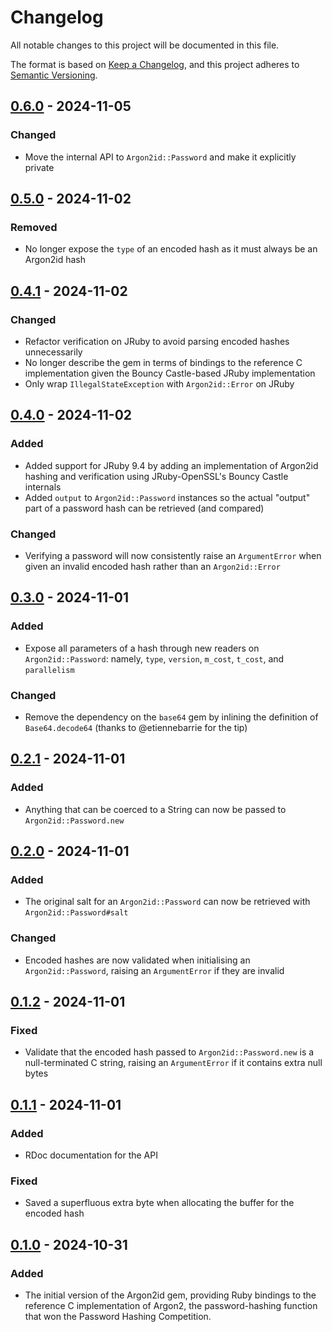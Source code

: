 # Changelog

All notable changes to this project will be documented in this file.

The format is based on [Keep a Changelog](https://keepachangelog.com/en/1.1.0/),
and this project adheres to [Semantic Versioning](https://semver.org/spec/v2.0.0.html).

## [0.6.0] - 2024-11-05

### Changed

- Move the internal API to `Argon2id::Password` and make it explicitly private

## [0.5.0] - 2024-11-02

### Removed

- No longer expose the `type` of an encoded hash as it must always be an
  Argon2id hash

## [0.4.1] - 2024-11-02

### Changed

- Refactor verification on JRuby to avoid parsing encoded hashes unnecessarily
- No longer describe the gem in terms of bindings to the reference C
  implementation given the Bouncy Castle-based JRuby implementation
- Only wrap `IllegalStateException` with `Argon2id::Error` on JRuby

## [0.4.0] - 2024-11-02

### Added

- Added support for JRuby 9.4 by adding an implementation of Argon2id hashing
  and verification using JRuby-OpenSSL's Bouncy Castle internals
- Added `output` to `Argon2id::Password` instances so the actual "output" part
  of a password hash can be retrieved (and compared)

### Changed

- Verifying a password will now consistently raise an `ArgumentError` when
  given an invalid encoded hash rather than an `Argon2id::Error`

## [0.3.0] - 2024-11-01

### Added

- Expose all parameters of a hash through new readers on `Argon2id::Password`:
  namely, `type`, `version`, `m_cost`, `t_cost`, and `parallelism`

### Changed

- Remove the dependency on the `base64` gem by inlining the definition of
  `Base64.decode64` (thanks to @etiennebarrie for the tip)

## [0.2.1] - 2024-11-01

### Added

- Anything that can be coerced to a String can now be passed to
  `Argon2id::Password.new`

## [0.2.0] - 2024-11-01

### Added

- The original salt for an `Argon2id::Password` can now be retrieved with
  `Argon2id::Password#salt`

### Changed

- Encoded hashes are now validated when initialising an `Argon2id::Password`,
  raising an `ArgumentError` if they are invalid

## [0.1.2] - 2024-11-01

### Fixed

- Validate that the encoded hash passed to `Argon2id::Password.new` is a
  null-terminated C string, raising an `ArgumentError` if it contains extra null
  bytes

## [0.1.1] - 2024-11-01

### Added

- RDoc documentation for the API

### Fixed

- Saved a superfluous extra byte when allocating the buffer for the encoded
  hash

## [0.1.0] - 2024-10-31

### Added

- The initial version of the Argon2id gem, providing Ruby bindings to the
  reference C implementation of Argon2, the password-hashing function that won
  the Password Hashing Competition.

[0.6.0]: https://github.com/mudge/argon2id/releases/tag/v0.6.0
[0.5.0]: https://github.com/mudge/argon2id/releases/tag/v0.5.0
[0.4.1]: https://github.com/mudge/argon2id/releases/tag/v0.4.1
[0.4.0]: https://github.com/mudge/argon2id/releases/tag/v0.4.0
[0.3.0]: https://github.com/mudge/argon2id/releases/tag/v0.3.0
[0.2.1]: https://github.com/mudge/argon2id/releases/tag/v0.2.1
[0.2.0]: https://github.com/mudge/argon2id/releases/tag/v0.2.0
[0.1.2]: https://github.com/mudge/argon2id/releases/tag/v0.1.2
[0.1.1]: https://github.com/mudge/argon2id/releases/tag/v0.1.1
[0.1.0]: https://github.com/mudge/argon2id/releases/tag/v0.1.0
